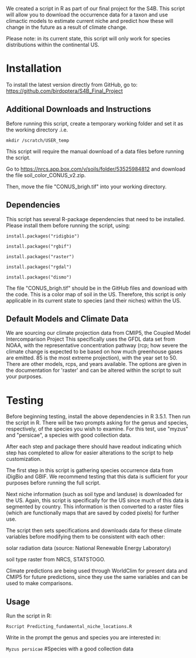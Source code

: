 We created a script in R as part of our final project for the S4B.
This script will allow you to download the occurrence data for a taxon
and use climactic models to estimate current niche and predict how these will change in the future as a result of climate change. 

Please note: in its current state, this script will only work for species distributions within the continental US.

# Installation

To install the latest version directly from GitHub, go to:
<https://github.com/birdoptera/S4B_Final_Project>

## Additional Downloads and Instructions

Before running this script, create a temporary working folder and set it as the working directory .i.e. 

`mkdir /scratch/USER_temp` 

This script will require the manual download of a data files before running the script.

Go to <https://nrcs.app.box.com/v/soils/folder/53525984812> and download the file soil_color_CONUS_v2.zip. 

Then, move the file "CONUS_brigh.tif" into your working directory.


## Dependencies
This script has several R-package dependencies that need to be installed. Please install them before running the script, using:

```
install.packages("ridigbio")

install.packages("rgbif")

install.packages("raster")

install.packages("rgdal")

install.packages("dismo")
```


The file "CONUS_brigh.tif" should be in the GitHub files and download with the code. This is a color map of soil in the US. 
Therefore, this script is only applicable in its current state to species (and their niches) within the US.

## Default Models and Climate Data

We are sourcing our climate projection data from CMIP5, the Coupled Model Intercomparison Project
This specifically uses the GFDL data set from NOAA, with the representative concentration pathway (rcp; how
severe the climate change is expected to be based on how much greenhouse gases are emitted.
85 is the most extreme projection), with the year set to 50. There are other models, rcps, and years available.
The options are given in the documentation for 'raster' and can be altered within the script to suit your purposes.


# Testing

Before beginning testing, install the above dependencies in R 3.5.1. Then run the script in R. There will be two prompts
asking for the genus and species, respectively, of the species you wish to examine. For this test, use "myzus" and "persicae", a species with good collection data.

After each step and package there should have readout indicating which step has completed to allow for easier alterations 
to the script to help customization.

The first step in this script is gathering species occurrence data from iDigBio and GBIF. We recommend testing that this data
is sufficient for your purposes before running the full script.

Next niche information (such as soil type and landuse) is downloaded for the US. Again, this script is specifically for the US 
since much of this data is segmented by country. This information is then converted to a raster files (which are functionally maps
that are saved by coded pixels) for further use.

The script then sets specifications and downloads data for these climate variables before modifying them to be consistent
with each other:

solar radiation data (source: National Renewable Energy Laboratory)

soil type raster from NRCS, STATSTOGO.

Climate predictions are being used through WorldClim for present data and CMIP5 for future predictions,
since they use the same variables and can be used to make comparisons.

## Usage

Run the script in R:

`Rscript Predicting_fundamental_niche_locations.R`

Write in the prompt the genus and species you are interested in:

`Myzus persicae` #Species with a good collection data

